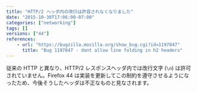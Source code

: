 ```yaml
---
title: "HTTP/2 ヘッダ内の改行は許容されなくなりました"
date: "2015-10-30T17:06:00-07:00"
categories: ["networking"]
tags: []
versions: ["44"]
references:
    - url: "https://bugzilla.mozilla.org/show_bug.cgi?id=1197847"
      title: "Bug 1197847 - dont allow line folding in h2 headers"
---
```

従来の HTTP と異なり、HTTP/2 レスポンスヘッダ内では改行文字 (`\n`) は許可されていません。Firefox 44 は実装を更新してこの制約を遵守させるようになったため、今後そうしたヘッダは不正なものと見なされます。
